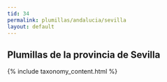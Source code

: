 ```yaml
---
tid: 34
permalink: plumillas/andalucia/sevilla
layout: default
---
```

## Plumillas de la provincia de Sevilla
{% include taxonomy_content.html %}
